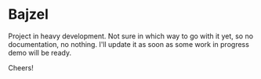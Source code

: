 # Bajzel

Project in heavy development. Not sure in which way to go with it yet, so no documentation, no nothing.
I'll update it as soon as some work in progress demo will be ready.

Cheers!

